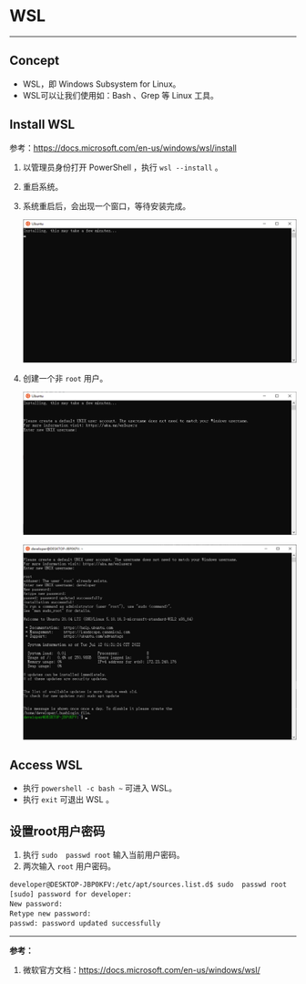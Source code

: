 # WSL

---

## Concept

- WSL，即 Windows Subsystem for Linux。
- WSL可以让我们使用如：Bash 、Grep 等 Linux 工具。

## Install WSL

参考：https://docs.microsoft.com/en-us/windows/wsl/install

1. 以管理员身份打开 PowerShell ，执行 `wsl --install` 。

2. 重启系统。

3. 系统重启后，会出现一个窗口，等待安装完成。

   ![image-20220712012702003](WSL/image-20220712012702003.png)

4. 创建一个非 `root` 用户。

   ![image-20220712013058206](WSL/image-20220712013058206.png)

   ![image-20220712013212655](WSL/image-20220712013212655.png)

## Access WSL

- 执行 `powershell -c bash ~` 可进入 WSL。
- 执行 `exit` 可退出 WSL 。

## 设置root用户密码

1. 执行 `sudo  passwd root` 输入当前用户密码。
2. 两次输入 `root` 用户密码。

```sh
developer@DESKTOP-JBP0KFV:/etc/apt/sources.list.d$ sudo  passwd root
[sudo] password for developer:
New password:
Retype new password:
passwd: password updated successfully
```



---

**参考：**

1. 微软官方文档：https://docs.microsoft.com/en-us/windows/wsl/